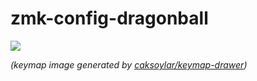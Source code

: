 # zmk-config-dragonball


<img src="keymap-drawer/dragonball.svg" >

_(keymap image generated by [caksoylar/keymap-drawer](https://github.com/caksoylar/keymap-drawer))_


